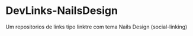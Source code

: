 # DevLinks-NailsDesign
Um repositorios de links tipo linktre com tema Nails Design (social-linking)
